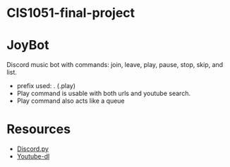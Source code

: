 # CIS1051-final-project
# JoyBot
Discord music bot with commands: join, leave, play, pause, stop, skip, and list.
- prefix used: . (.play)
- Play command is usable with both urls and youtube search.
- Play command also acts like a queue


# Resources
* [Discord.py](https://discordpy.readthedocs.io/en/stable/)
* [Youtube-dl](https://github.com/ytdl-org/youtube-dl/blob/master/README.md)
